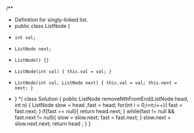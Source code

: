 /**
 * Definition for singly-linked list.
 * public class ListNode {
 *     int val;
 *     ListNode next;
 *     ListNode() {}
 *     ListNode(int val) { this.val = val; }
 *     ListNode(int val, ListNode next) { this.val = val; this.next = next; }
 * }
 */
class Solution {
    public ListNode removeNthFromEnd(ListNode head, int n) {
        ListNode slow = head ,fast = head;
    for(int i = 0;i<n;i++){
        fast = fast.next;
    }
    if(fast == null){
        return head.next;
    }
    while(fast != null && fast.next != null){
       slow = slow.next;
       fast = fast.next;
    }
    slow.next = slow.next.next;
    return head ;
    }
}
